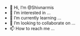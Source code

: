 - 👋 Hi, I’m @Shivnarmis
- 👀 I’m interested in ...
- 🌱 I’m currently learning ...
- 💞️ I’m looking to collaborate on ...
- 📫 How to reach me ...

<!---
Shivnarmis/Shivnarmis is a ✨ special ✨ repository because its `README.md` (this file) appears on your GitHub profile.
You can click the Preview link to take a look at your changes.
--->
